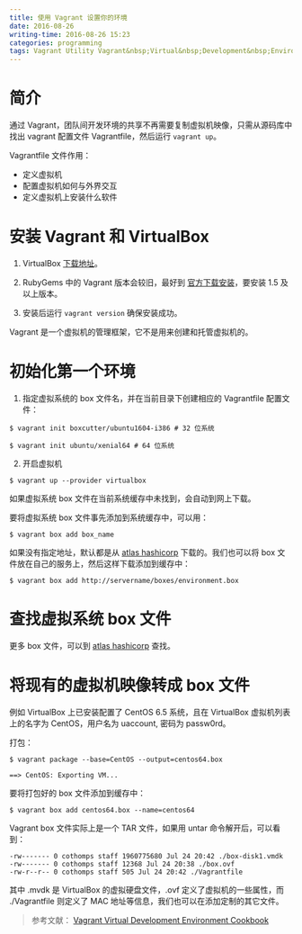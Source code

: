 ```yaml
---
title: 使用 Vagrant 设置你的环境
date: 2016-08-26
writing-time: 2016-08-26 15:23
categories: programming
tags: Vagrant Utility Vagrant&nbsp;Virtual&nbsp;Development&nbsp;Environment&nbsp;Cookbook
---
```


# 简介

通过 Vagrant，团队间开发环境的共享不再需要复制虚拟机映像，只需从源码库中找出 vagrant 配置文件 Vagrantfile，然后运行 `vagrant up`。

Vagrantfile 文件作用：

+ 定义虚拟机
+ 配置虚拟机如何与外界交互
+ 定义虚拟机上安装什么软件

# 安装 Vagrant 和 VirtualBox

1. VirtualBox [下载地址](http://virtualbox.org)。

2. RubyGems 中的 Vagrant 版本会较旧，最好到 [官方下载安装](https://www.vagrantup.com/downloads.html)，要安装 1.5 及以上版本。

3. 安装后运行 `vagrant version` 确保安装成功。

Vagrant 是一个虚拟机的管理框架，它不是用来创建和托管虚拟机的。

# 初始化第一个环境

1. 指定虚拟系统的 box 文件名，并在当前目录下创建相应的 Vagrantfile 配置文件：

```shell
$ vagrant init boxcutter/ubuntu1604-i386 # 32 位系统
```

```shell
$ vagrant init ubuntu/xenial64 # 64 位系统
```


2. 开启虚拟机

```shell
$ vagrant up --provider virtualbox
```

如果虚拟系统 box 文件在当前系统缓存中未找到，会自动到网上下载。

要将虚拟系统 box 文件事先添加到系统缓存中，可以用：

```shell
$ vagrant box add box_name
```

如果没有指定地址，默认都是从 [atlas hashicorp](https://atlas.hashicorp.com/) 下载的。我们也可以将 box 文件放在自己的服务上，然后这样下载添加到缓存中：

```shell
$ vagrant box add http://servername/boxes/environment.box
```

# 查找虚拟系统 box 文件

更多 box 文件，可以到 [atlas hashicorp](https://atlas.hashicorp.com/ubuntu/boxes/xenial64) 查找。

# 将现有的虚拟机映像转成 box 文件

例如 VirtualBox 上已安装配置了 CentOS 6.5 系统，且在 VirtualBox 虚拟机列表上的名字为 CentOS，用户名为 uaccount, 密码为 passw0rd。

打包：

```shell
$ vagrant package --base=CentOS --output=centos64.box

==> CentOS: Exporting VM...
```

要将打包好的 box 文件添加到缓存中：

```shell
$ vagrant box add centos64.box --name=centos64
```

Vagrant box 文件实际上是一个 TAR 文件，如果用 untar 命令解开后，可以看到：

```
-rw------- 0 cothomps staff 1960775680 Jul 24 20:42 ./box-disk1.vmdk
-rw------- 0 cothomps staff 12368 Jul 24 20:38 ./box.ovf
-rw-r--r-- 0 cothomps staff 505 Jul 24 20:42 ./Vagrantfile
```

其中 .mvdk 是 VirtualBox 的虚拟硬盘文件，.ovf 定义了虚拟机的一些属性，而 ./Vagrantfile 则定义了 MAC 地址等信息，我们也可以在添加定制的其它文件。


> 参考文献： 
> [Vagrant Virtual Development Environment Cookbook](https://www.packtpub.com/virtualization-and-cloud/vagrant-virtual-development-environment-cookbook)
